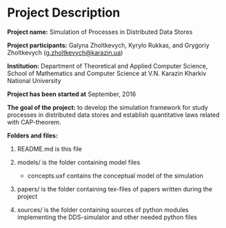 # Project Description
**Project name:** Simulation of Processes in Distributed Data Stores

**Project participants:** Galyna Zholtkevych, Kyrylo Rukkas, and
Grygoriy Zholtkevych (g.zholtkevych@karazin.ua)

**Institution:** Department of Theoretical and Applied Computer Science,
School of Mathematics and Computer Science at V.N. Karazin Kharkiv National
University

**Project has been started at** September, 2016

**The goal of the project:** to develop the simulation framework for study
processes in distributed data stores and establish quantitative laws related
with CAP-theorem.

**Folders and files:**

1. README.md is this file

2. models/ is the folder containing model files
   * concepts.uxf contains the conceptual model of the simulation

3. papers/ is the folder containing tex-files of papers written during
the project

4. sources/ is the folder containing sources of python modules implementing
the DDS-simulator and other needed python files 


